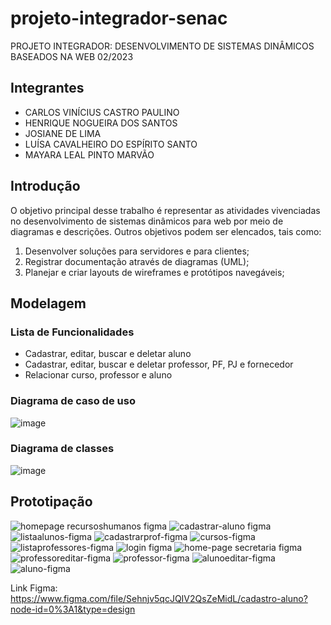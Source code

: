 # projeto-integrador-senac
PROJETO INTEGRADOR: DESENVOLVIMENTO DE SISTEMAS DINÂMICOS BASEADOS NA WEB 02/2023


## Integrantes
- CARLOS VINÍCIUS CASTRO PAULINO
- HENRIQUE NOGUEIRA DOS SANTOS
- JOSIANE DE LIMA
- LUÍSA CAVALHEIRO DO ESPÍRITO SANTO
- MAYARA LEAL PINTO MARVÃO


## Introdução
O objetivo principal desse trabalho é representar as atividades vivenciadas no 
desenvolvimento de sistemas dinâmicos para web por meio de diagramas e 
descrições. Outros objetivos podem ser elencados, tais como:
1. Desenvolver soluções para servidores e para clientes;
2. Registrar documentação através de diagramas (UML);
3. Planejar e criar layouts de wireframes e protótipos navegáveis;

   
## Modelagem 

### Lista de Funcionalidades
- Cadastrar, editar, buscar e deletar aluno
- Cadastrar, editar, buscar e deletar professor, PF, PJ e fornecedor
- Relacionar curso, professor e aluno
  

### Diagrama de caso de uso
![image](https://github.com/Luisa-Cavalheiro/projeto-integrador-senac/assets/107591176/0ea08645-550d-499a-bf57-4611fadcfad8)


### Diagrama de classes
![image](https://github.com/Luisa-Cavalheiro/projeto-integrador-senac/assets/107591176/be90ab30-0488-4f4c-98ed-cddaa952615e)

## Prototipação

![homepage recursoshumanos figma](https://github.com/Luisa-Cavalheiro/projeto-integrador-senac/assets/47835638/60f2aa4a-3edb-446a-808d-6967e5289e91)
![cadastrar-aluno figma](https://github.com/Luisa-Cavalheiro/projeto-integrador-senac/assets/47835638/2283befd-67b0-4bcc-ab43-46631d1d673e)
![listaalunos-figma](https://github.com/Luisa-Cavalheiro/projeto-integrador-senac/assets/47835638/4f8ccf47-7b74-476e-9dd8-cfec819f0f2e)
![cadastrarprof-figma](https://github.com/Luisa-Cavalheiro/projeto-integrador-senac/assets/47835638/07b86ad5-1f98-46a4-9c09-88e10edbfceb)
![cursos-figma](https://github.com/Luisa-Cavalheiro/projeto-integrador-senac/assets/47835638/75b5dc04-6ccf-414b-b73e-f54767ce0d58)
![listaprofessores-figma](https://github.com/Luisa-Cavalheiro/projeto-integrador-senac/assets/47835638/f6d1f51c-9ee6-4c1b-8882-483fa31f3453)
![login figma](https://github.com/Luisa-Cavalheiro/projeto-integrador-senac/assets/47835638/3486c03d-7fcb-4e77-b2c3-a9b230605a99)
![home-page secretaria figma](https://github.com/Luisa-Cavalheiro/projeto-integrador-senac/assets/47835638/de10bf48-e8dc-4feb-95d8-a546a8b5d9a0)
![professoreditar-figma](https://github.com/Luisa-Cavalheiro/projeto-integrador-senac/assets/47835638/69aa69dd-79bd-434e-a5ad-20dc1b6256ec)
![professor-figma](https://github.com/Luisa-Cavalheiro/projeto-integrador-senac/assets/47835638/dbfd1036-3004-4c5e-a3c3-45414b00531d)
![alunoeditar-figma](https://github.com/Luisa-Cavalheiro/projeto-integrador-senac/assets/47835638/243b83d0-b7ac-4734-8cb3-87fad5fda2a4)
![aluno-figma](https://github.com/Luisa-Cavalheiro/projeto-integrador-senac/assets/47835638/93363dc5-d568-4907-b3bf-6ad5e400796e)

Link Figma: https://www.figma.com/file/Sehnjv5qcJQIV2QsZeMidL/cadastro-aluno?node-id=0%3A1&type=design 
